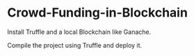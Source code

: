 # Crowd-Funding-in-Blockchain

Install Truffle and a local Blockchain like Ganache.

Compile the project using Truffle and deploy it.
